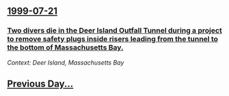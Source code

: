 ## [1999-07-21](/news/1999/07/21/index.md)

### [ Two divers die in the Deer Island Outfall Tunnel during a project to remove safety plugs inside risers leading from the tunnel to the bottom of Massachusetts Bay. ](/news/1999/07/21/two-divers-die-in-the-deer-island-outfall-tunnel-during-a-project-to-remove-safety-plugs-inside-risers-leading-from-the-tunnel-to-the-botto.md)
_Context: Deer Island, Massachusetts Bay_

## [Previous Day...](/news/1999/07/20/index.md)

